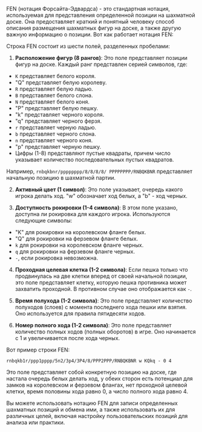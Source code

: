 FEN (нотация Форсайта-Эдвардса) - это стандартная нотация, используемая для представления определенной позиции на шахматной доске. Она предоставляет краткий и понятный человеку способ описания размещения шахматных фигур на доске, а также другую важную информацию о позиции. Вот как работает нотация FEN:

Строка FEN состоит из шести полей, разделенных пробелами:

1. **Расположение фигур (8 рангов)**: Это поле представляет позиции фигур на доске. Каждый ранг представлен серией символов, где:
- `K` представляет белого короля.
- "Q" представляет белую королеву.
- `R` представляет белую ладью.
- `B` представляет белого слона.
- `N` представляет белого коня.
- "P" представляет белую пешку.
- "k" представляет черного короля.
- "q" представляет черного ферзя.
- `r` представляет черную ладью.
- `b` представляет черного слона.
- `n` представляет черного коня.
- "p" представляет черную пешку.
- Цифры (1-8) представляют пустые квадраты, причем число указывает количество последовательных пустых квадратов.

Например, `rnbqkbnr/pppppppp/8/8/8/8/ PPPPPPPP/RNBQKBNR` представляет начальную позицию в шахматной партии.

2. **Активный цвет (1 символ)**: Это поле указывает, очередь какого игрока делать ход. "w" обозначает ход белых, а "b" - ход черных.

3. **Доступность рокировки (1-4 символа)**: В этом поле указано, доступна ли рокировка для каждого игрока. Используются следующие символы:
- "K" для рокировки на королевском фланге белых.
- "Q" для рокировки на ферзевом фланге белых.
- `k` для рокировки на королевском фланге черных.
- `q` для рокировки на ферзевом фланге черных.
- `-`, если рокировка невозможна.

4. **Проходная целевая клетка (1-2 символа)**: Если пешка только что продвинулась на две клетки вперед от своей начальной позиции, это поле представляет клетку, которую пешка противника может захватить проходной. В противном случае оно отображается как `-`.

5. **Время полухода (1-2 символа)**: Это поле представляет количество полуходов (слоев) с момента последнего хода пешки или взятия. Оно используется для правила пятидесяти ходов.

6. **Номер полного хода (1-2 символа)**: Это поле представляет количество полных ходов (полных оборотов) в игре. Оно начинается с 1 и увеличивается после хода черных.

Вот пример строки FEN:
```
rnbqkb1r/ppp1pppp/5n2/3p4/3P4/8/PPP2PPP/RNBQKBNR w KQkq - 0 4
```
Это поле представляет собой конкретную позицию на доске, где настала очередь белых делать ход, у обеих сторон есть потенциал для замков на королевском и ферзевом флангах, нет проходной целевой клетки, время половины хода равно 0, а число полного хода равно 4.

Вы можете использовать нотацию FEN для записи определенных шахматных позиций и обмена ими, а также использовать их для различных целей, включая настройку пользовательских позиций для анализа или практики.
